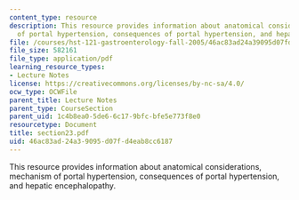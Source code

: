 ```yaml
---
content_type: resource
description: This resource provides information about anatomical considerations, mechanism
  of portal hypertension, consequences of portal hypertension, and hepatic encephalopathy.
file: /courses/hst-121-gastroenterology-fall-2005/46ac83ad24a39095d07fd4eab8cc6187_section23.pdf
file_size: 582161
file_type: application/pdf
learning_resource_types:
- Lecture Notes
license: https://creativecommons.org/licenses/by-nc-sa/4.0/
ocw_type: OCWFile
parent_title: Lecture Notes
parent_type: CourseSection
parent_uid: 1c4b8ea0-5de6-6c17-9bfc-bfe5e773f8e0
resourcetype: Document
title: section23.pdf
uid: 46ac83ad-24a3-9095-d07f-d4eab8cc6187
---
```

This resource provides information about anatomical considerations, mechanism of portal hypertension, consequences of portal hypertension, and hepatic encephalopathy.